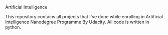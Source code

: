 Artificial Intelligence

This repository contains all projects that I've done while enrolling in Artificial Intelligence Nanodegree Programme By Udacity. All code is written in python.

